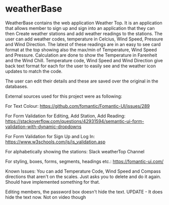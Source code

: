 # weatherBase

WeatherBase contains the web application Weather Top. 
It is an application that allows member to sign up and sign into an application that they can then Create weather stations
and add weather readings to the stations. 
The user can add weather codes, temperature in Celcius, Wind Speed, Pressure and Wind Direction. 
The latest of these readings are in an easy to see card format at the top showing also the max/min of Temperature, Wind Speed and Pressure. 
Calculation are done to show the Temperature in Farenheit and the Wind Chill. 
Temperature code, Wind Speed and Wind Direction give back text format for each for the user to easily see and the weather icon updates to match the code. 

The user can edit their details and these are saved over the original in the databases. 

External sources used for this project were as following:

For Text Colour:
https://github.com/fomantic/Fomantic-UI/issues/289

For Form Validation for Editing, Add Station, Add Reading:
https://stackoverflow.com/questions/42931594/semantic-ui-form-validation-with-dynamic-dropdowns

For Form Validation for Sign Up and Log In:
https://www.w3schools.com/js/js_validation.asp

For alphabetically showing the stations:
Slack weatherTop Channel

For styling, boxes, forms, segments, headings etc.:
https://fomantic-ui.com/

Known Issues:
You can add Temperature Code, Wind Speed and Compass directions that aren't on the scales. Just asks you to delete and do it again. 
Should have implemented something for that. 

Editing members, the password box doesn't hide the text.
UPDATE - It does hide the text now. Not on video though
